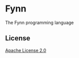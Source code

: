 # Fynn

The Fynn programming language

## License

[Apache License 2.0](https://github.com/fynn-lang/fynn/blob/main/LICENSE)

